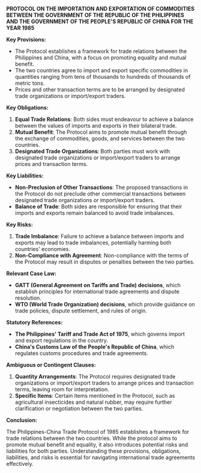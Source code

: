 **PROTOCOL ON THE IMPORTATION AND EXPORTATION OF COMMODITIES BETWEEN THE GOVERNMENT OF THE REPUBLIC OF THE PHILIPPINES AND THE GOVERNMENT OF THE PEOPLE'S REPUBLIC OF CHINA FOR THE YEAR 1985**

**Key Provisions:**

*   The Protocol establishes a framework for trade relations between the Philippines and China, with a focus on promoting equality and mutual benefit.
*   The two countries agree to import and export specific commodities in quantities ranging from tens of thousands to hundreds of thousands of metric tons.
*   Prices and other transaction terms are to be arranged by designated trade organizations or import/export traders.

**Key Obligations:**

1.  **Equal Trade Relations**: Both sides must endeavour to achieve a balance between the values of imports and exports in their bilateral trade.
2.  **Mutual Benefit**: The Protocol aims to promote mutual benefit through the exchange of commodities, goods, and services between the two countries.
3.  **Designated Trade Organizations**: Both parties must work with designated trade organizations or import/export traders to arrange prices and transaction terms.

**Key Liabilities:**

*   **Non-Preclusion of Other Transactions**: The proposed transactions in the Protocol do not preclude other commercial transactions between designated trade organizations or import/export traders.
*   **Balance of Trade**: Both sides are responsible for ensuring that their imports and exports remain balanced to avoid trade imbalances.

**Key Risks:**

1.  **Trade Imbalance**: Failure to achieve a balance between imports and exports may lead to trade imbalances, potentially harming both countries' economies.
2.  **Non-Compliance with Agreement**: Non-compliance with the terms of the Protocol may result in disputes or penalties between the two parties.

**Relevant Case Law:**

*   **GATT (General Agreement on Tariffs and Trade) decisions**, which establish principles for international trade agreements and dispute resolution.
*   **WTO (World Trade Organization) decisions**, which provide guidance on trade policies, dispute settlement, and rules of origin.

**Statutory References:**

*   **The Philippines' Tariff and Trade Act of 1975**, which governs import and export regulations in the country.
*   **China's Customs Law of the People's Republic of China**, which regulates customs procedures and trade agreements.

**Ambiguous or Contingent Clauses:**

1.  **Quantity Arrangements**: The Protocol requires designated trade organizations or import/export traders to arrange prices and transaction terms, leaving room for interpretation.
2.  **Specific Items**: Certain items mentioned in the Protocol, such as agricultural insecticides and natural rubber, may require further clarification or negotiation between the two parties.

**Conclusion:**

The Philippines-China Trade Protocol of 1985 establishes a framework for trade relations between the two countries. While the protocol aims to promote mutual benefit and equality, it also introduces potential risks and liabilities for both parties. Understanding these provisions, obligations, liabilities, and risks is essential for navigating international trade agreements effectively.